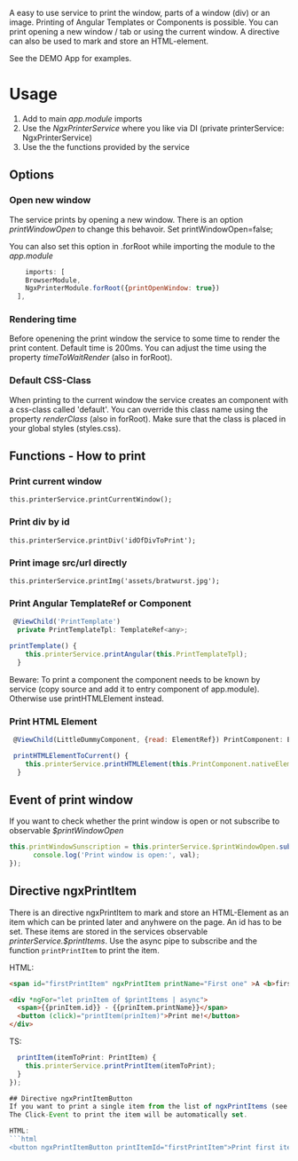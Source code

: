 A easy to use service to print the window, parts of a window (div) or an image.
Printing of Angular Templates or Components is possible.
You can print opening a new window / tab or using the current window.
A directive can also be used to mark and store an HTML-element.

See the DEMO App for examples.

# Usage
1. Add to main *app.module* imports
2. Use the *NgxPrinterService* where you like via DI (private printerService: NgxPrinterService)
3. Use the the functions provided by the service

## Options
### Open new window
The service prints by opening a new window.
There is an option *printWindowOpen* to change this behavoir.
Set printWindowOpen=false;

You can also set this option in .forRoot while importing the
module to the *app.module*

```javascript
    imports: [
    BrowserModule,
    NgxPrinterModule.forRoot({printOpenWindow: true})
  ],
```
### Rendering time
Before openening the print window the service to some time to render the print content.
Default time is 200ms.
You can adjust the time using the property *timeToWaitRender* (also in forRoot).

### Default CSS-Class
When printing to the current window the service creates an component with a
css-class called 'default'.
You can override this class name using the property *renderClass* (also in forRoot).
Make sure that the class is placed in your global styles (styles.css).


## Functions - How to print 
### Print current window
`this.printerService.printCurrentWindow();`

### Print div by id
`this.printerService.printDiv('idOfDivToPrint');`

### Print image src/url directly
`this.printerService.printImg('assets/bratwurst.jpg');`

### Print Angular TemplateRef or Component
```javascript
 @ViewChild('PrintTemplate')
  private PrintTemplateTpl: TemplateRef<any>;

printTemplate() {
    this.printerService.printAngular(this.PrintTemplateTpl);
  }
```
Beware: To print a component the component needs to be known by service (copy source and add it to entry
component of app.module).
Otherwise use printHTMLElement instead.

### Print HTML Element
```javascript
 @ViewChild(LittleDummyComponent, {read: ElementRef}) PrintComponent: ElementRef;

 printHTMLElementToCurrent() {
    this.printerService.printHTMLElement(this.PrintComponent.nativeElement);
  }
```

## Event of print window
If you want to check whether the print window is open or not subscribe to observable
*$printWindowOpen*

```javascript
this.printWindowSunscription = this.printerService.$printWindowOpen.subscribe(val => {
      console.log('Print window is open:', val);
});
```

## Directive ngxPrintItem
 There is an directive ngxPrintItem to mark and store an HTML-Element as an item which can be printed 
 later and anyhwere on the page.
 An id has to be set.
 These items are stored in the services observable *printerService.$printItems*.
 Use the async pipe to subscribe and the function `printPrintItem`  to print the item.

HTML:
```html
<span id="firstPrintItem" ngxPrintItem printName="First one" >A <b>first</b> span with an ngxPrintItem directive</span>

<div *ngFor="let prinItem of $printItems | async">
  <span>{{prinItem.id}} - {{prinItem.printName}}</span>
  <button (click)="printItem(prinItem)">Print me!</button>
</div>
```
TS:
```javascript
  printItem(itemToPrint: PrintItem) {
    this.printerService.printPrintItem(itemToPrint);
  }
});

## Directive ngxPrintItemButton
If you want to print a single item from the list of ngxPrintItems (see above) without ts you can use the diretive ngxPrintItemButton. You have to know the id of the printItem.
The Click-Event to print the item will be automatically set.

HTML:
```html
<button ngxPrintItemButton printItemId="firstPrintItem">Print first item directly</button>
```